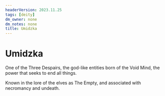 ```yaml
---
headerVersion: 2023.11.25
tags: [deity]
dm_owner: none
dm_notes: none
title: Umidzka
---
```

# Umidzka

One of the Three Despairs, the god-like entities born of the Void Mind, the power that seeks to end all things. 

Known in the lore of the elves as The Empty, and associated with necromancy and undeath.